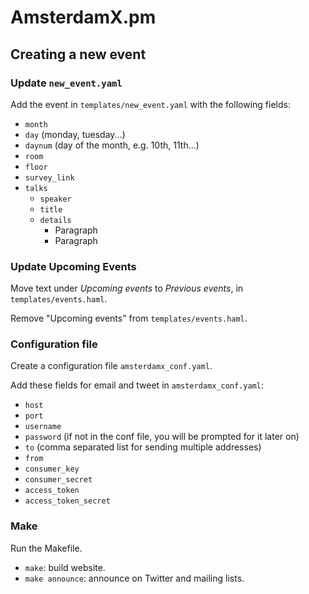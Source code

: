 # AmsterdamX.pm

## Creating a new event

### Update `new_event.yaml`

Add the event in `templates/new_event.yaml` with the following fields:

* `month`
* `day` (monday, tuesday...)
* `daynum` (day of the month, e.g. 10th, 11th...)
* `room`
* `floor`
* `survey_link`
* `talks`
  * `speaker`
  * `title`
  * `details`
    * Paragraph
    * Paragraph

### Update Upcoming Events

Move text under *Upcoming events* to *Previous events*, in
`templates/events.haml`.

Remove "Upcoming events" from `templates/events.haml`.

### Configuration file

Create a configuration file `amsterdamx_conf.yaml`.

Add these fields for email and tweet in `amsterdamx_conf.yaml`:

* `host`
* `port`
* `username`
* `password` (if not in the conf file, you will be prompted for it later on)
* `to` (comma separated list for sending multiple addresses)
* `from`
* `consumer_key`
* `consumer_secret`
* `access_token`
* `access_token_secret`

### Make

Run the Makefile.

* `make`: build website.
* `make announce`: announce on Twitter and mailing lists.
